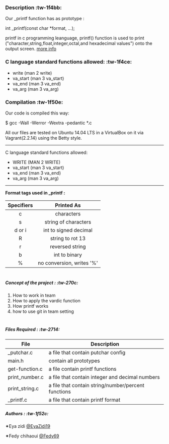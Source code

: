 ### Description :tw-1f4bb:
Our _printf function has as prototype :

int _printf(const char *format, ...);


printf in c programming leanguage, printf() function is used to print ("character,string,float,integer,octal,and hexadecimal values") onto the output screen.
[more info](https://en.wikipedia.org/wiki/Printf_format_string "more info")

   ###  C language standard functions allowed: :tw-1f4ce:

- write (man 2 write)
- va_start (man 3 va_start)
- va_end (man 3 va_end)
- va_arg (man 3 va_arg)

###  Compilation :tw-1f50e:

Our code is compiled this way:

$ gcc -Wall -Werror -Wextra -pedantic *.c

All our files are tested on Ubuntu 14.04 LTS in a VirtualBox on it via Vagrant(2.2.14) using the Betty style.

------------
 C language standard functions allowed:
- WRITE (MAN 2 WRITE)
- va_start (man 3 va_start)
- va_end (man 3 va_end)
- va_arg (man 3 va_arg)




------------


**Format tags used in _printf :**

|Specifiers   |  Printed As  |
| :------------: | :------------: |
| c  |  characters |
|s   | string of characters  |
|  d or i  | int to signed decimal  |
|  R | string to rot 13 |
| r  | reversed string  |
| b  | int to binary |
| %  | no conversion, writes '%'  |





# 
#####  Concept of the project : :tw-270c:

1. How to work in team
2. How to apply the vardic function
3. How printf works
4. how to use git in team setting




# 
##### Files Required : :tw-2714:

| File | Description |
| --- | --- |
| _putchar.c | a file that contain putchar config |
| main.h |  contain all prototypes |
| get-function.c | a file contain printf functions |
| print_number.c | a file that contain integer and decimal numbers |
| print_string.c | a file that contain string/number/percent functions |
| _printf.c | a file that contain printf format |






#####  Authors : :tw-1f52c:
✦Eya zidi [@EyaZidi19](https://github.com/EyaZidi19 "@EyaZidi19")

✦Fedy chihaoui [@Fedy69](https://github.com/fedy69 "@fedy69")

